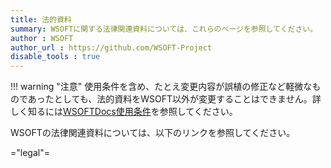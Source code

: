 ```yaml
---
title: 法的資料
summary: WSOFTに関する法律関連資料については、これらのページを参照してください。
author : WSOFT
author_url : https://github.com/WSOFT-Project
disable_tools : true
---
```

!!! warning "注意"
    使用条件を含め、たとえ変更内容が誤植の修正など軽微なものであったとしても、法的資料をWSOFT以外が変更することはできません。詳しく知るには[WSOFTDocs使用条件](./docs-termsofuse)を参照してください。

WSOFTの法律関連資料については、以下のリンクを参照してください。

="legal"=
